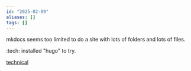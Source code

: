 ```yaml
---
id: "2025-02-09"
aliases: []
tags: []
---
```

mkdocs seems too limited to do a site with lots of folders and lots of files.

:tech:  installed "hugo" to try. 

[technical](/technical.md)
